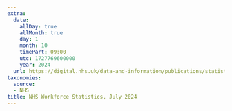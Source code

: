 ```yaml
---
extra:
  date:
    allDay: true
    allMonth: true
    day: 1
    month: 10
    timePart: 09:00
    utc: 1727769600000
    year: 2024
  url: https://digital.nhs.uk/data-and-information/publications/statistical/nhs-workforce-statistics/july-2024
taxonomies:
  source:
  - NHS
title: NHS Workforce Statistics, July 2024
---
```

